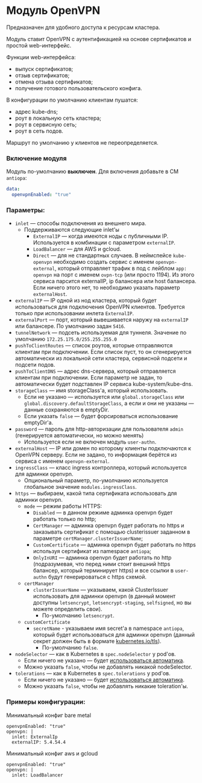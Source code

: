 Модуль OpenVPN
=======

Предназначен для удобного доступа к ресурсам кластера.

Модуль ставит OpenVPN с аутентификацией на основе сертификатов и простой web-интерфейс.

Функции web-интерфейса:
* выпуск сертификатов;
* отзыв сертификатов;
* отмена отзыва сертификатов;
* получение готового пользовательского конфига.

В конфигурации по умолчанию клиентам пушатся:
* адрес kube-dns;
* роут в локальную сеть кластера;
* роут в сервисную сеть;
* роут в сеть подов.

Маршрут по умолчанию у клиентов не переопределяется.

### Включение модуля

Модуль по-умолчанию **выключен**. Для включения добавьте в CM `antiopa`:

```yaml
data:
  openvpnEnabled: "true"
```

### Параметры:
* `inlet` — способы подключения из внешнего мира.
    * Поддерживаются следующие inlet'ы
      * `ExternalIP` — когда имеются ноды с публичными IP. Используется в комбинации с параметром `externalIP`.
      * `LoadBalancer` — для AWS и gcloud.
      * `Direct` — для не стандартных случаев. В неймспейсе `kube-openvpn` необходимо создать сервис с именем `openvpn-external`, который отправляет трафик в под с лейблом `app: openvpn` на порт с именем `ovpn-tcp` (или просто 1194). Из этого сервиса парсится externalIP, ip балансера или host балансера. Если ничего этого нет, то необходимо указать параметр `externalHost`.
* `externalIP` — IP одной из нод кластера, который будет использоваться для подключения OpenVPN клиентов. Требуется только при использовании инлета `ExternalIP`.
* `externalPort` — порт, который вывешивается наружу на `externalIP` или балансере. По умолчанию задан `5416`.
* `tunnelNetwork` — подсеть используемая для туннеля. Значение по умолчанию `172.25.175.0/255.255.255.0`
* `pushToClientRoutes` — список роутов, которые отправляются клиентам при подключении. Если список пуст, то он сгенерируется автоматически из локальной сети кластера, сервисной подсети и подсети подов.
* `pushToClientDNS` — адрес dns-сервера, который отправляется клиентам при подключении. Если параметр не задан, то автоматически будет подставлен IP сервиса kube-system/kube-dns.
* `storageClass` — имя storageClass'а, который использовать.
    * Если не указано — используется или `global.storageClass` или `global.discovery.defaultStorageClass`, а если и они не указаны — данные сохраняются в emptyDir.
    * Если указать `false` — будет форсироваться использование emptyDir'а.
* `password` — пароль для http-авторизации для пользователя `admin` (генерируется автоматически, но можно менять)
    * Используется если не включен модуль `user-authn`.
* `externalHost` — IP или домен по которому клиенты подключаются к OpenVPN серверу. Если не задано, то информация берётся из сервиса с именем `openvpn-external`.
* `ingressClass` — класс ingress контроллера, который используется для админки openvpn.
    * Опциональный параметр, по-умолчанию используется глобальное значение `modules.ingressClass`.
* `https` — выбираем, какой типа сертификата использовать для админки openvpn.
    * `mode` — режим работы HTTPS:
        * `Disabled` — в данном режиме админка openvpn будет работать только по http;
        * `CertManager` — админка openvpn будет работать по https и заказывать сертификат с помощью clusterissuer заданном в параметре `certManager.clusterIssuerName`;
        * `CustomCertificate` — админка openvpn будет работать по https используя сертификат из namespace `antiopa`;
        * `OnlyInURI` — админка openvpn будет работать по http (подразумевая, что перед ними стоит внешний https балансер, который терминирует https) и все ссылки в `user-authn` будут генерироваться с https схемой.
    * `certManager`
      * `clusterIssuerName` — указываем, какой ClusterIssuer использовать для админки openvpn (в данный момент доступны `letsencrypt`, `letsencrypt-staging`, `selfsigned`, но вы можете определить свои).
        * По-умолчанию `letsencrypt`.
    * `customCertificate`
      * `secretName` - указываем имя secret'а в namespace `antiopa`, который будет использоваться для админки openvpn (данный секрет должен быть в формате [kubernetes.io/tls](https://kubernetes.github.io/ingress-nginx/user-guide/tls/#tls-secrets)).
        * По-умолчанию `false`.
* `nodeSelector` — как в Kubernetes в `spec.nodeSelector` у pod'ов.
    * Если ничего не указано — будет [использоваться автоматика](/README.md#выделение-узлов-под-определенный-вид-нагрузки).
    * Можно указать `false`, чтобы не добавлять никакой nodeSelector.
* `tolerations` — как в Kubernetes в `spec.tolerations` у pod'ов.
    * Если ничего не указано — будет [использоваться автоматика](/README.md#выделение-узлов-под-определенный-вид-нагрузки).
    * Можно указать `false`, чтобы не добавлять никакие toleration'ы.


### Примеры конфигурации:

Минимальный конфиг bare metal

```
openvpnEnabled: "true"
openvpn: |
  inlet: ExternalIp
  externalIP: 5.4.54.4
```

Минимальный конфиг aws и gcloud

```
openvpnEnabled: "true"
openvpn: |
  inlet: LoadBalancer
```
